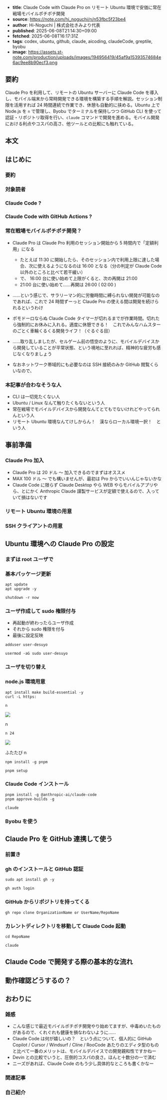 <!-- metadata -->

- **title**: Claude Code with Claude Pro on リモート Ubuntu 環境で安価に常在戦場モバイルポチポチ開発
- **source**: https://note.com/hi_noguchi/n/n53fbc5f23be4
- **author**: Hi-Noguchi | 株式会社きみより代表
- **published**: 2025-06-08T21:14:30+09:00
- **fetched**: 2025-06-08T16:17:31Z
- **tags**: codex, ubuntu, github, claude, aicoding, claudeCode, greptile, byobu
- **image**: https://assets.st-note.com/production/uploads/images/194956419/45af9a15393574684e6ac9ee8b90ecf3.png

## 要約

Claude Pro を利用して、リモートの Ubuntu サーバーに Claude Code を導入し、モバイル端末から常時開発できる環境を構築する手順を解説。セッション制限を活用すれば 24 時間連続で作業でき、休憩も自動的に挟める。Ubuntu 上で Node.js を `n` で管理し、Byobu でターミナルを保持しつつ GitHub CLI を使って認証・リポジトリ取得を行い、`claude` コマンドで開発を進める。モバイル開発における利点やコスパの高さ、他ツールとの比較にも触れている。

## 本文

## はじめに

### 要約

### 対象読者

### Claude Code ?

### Claude Code with GitHub Actions ?

### 常在戦場モバイルポチポチ開発？

- Claude Pro は Claude Pro 利用のセッション開始から 5 時間内で「定額利用」になる

  - たとえば 11:30 に開始したら、そのセッション内で利用上限に達した場合、次に使えるようになるのは 16:00 となる（分の判定が Claude Code 以外のところと比べて若干緩い）
  - で、 16:00 台に使い始めて上限がくると、次の再開は 21:00
  - 21:00 台に使い始めて……再開は 26:00 ( 02:00 )

- ……という感じで、サラリーマン的に労働時間に縛られない開発が可能なのであれば、これで 24 時間ずーっと Claude Pro の使える間は開発を続けられるというわけ
- ポモドーロならぬ Claude Code タイマーが切れるまでが作業時間。切れたら強制的にお休みに入れる。適度に休憩できる！　これでみんなハムスターのごとく車輪くるくる開発ライフ！（ぐるぐる目）
- ……取り乱しましたが、セルゲーム前の悟空のように、モバイルデバイスから開発していることが平常状態、という境地に至れれば、精神的な疲労も感じなくなりましょう
- なおネットワーク帯域的にも必要なのは SSH 接続のみか GitHub 閲覧くらいなので、

### 本記事が合わなそうな人

- CLI は一切見たくない人
- Ubuntu / Linux なんて触りたくもないという人
- 常在戦場でモバイルデバイスから開発なんてとてもでないけれどやってられんという人
- リモート Ubuntu 環境なんてけしからん！　漢ならローカル環境一択！　という人

## 事前準備

### Claude Pro 加入

- Claude Pro は 20 ドル ～ 加入できるのでまずはオススメ
- MAX 100 ドル ～ でも構いませんが、最初は Pro からでいいんじゃないかな
- Claude Code に限らず Claude Desktop やら WEB やらモバイルアプリやら、とにかく Anthropic Claude 謹製サービスが定額で使えるので、入っていて損はないです

### リモート Ubuntu 環境の用意

### SSH クライアントの用意

## Ubuntu 環境への Claude Pro の設定

### まずは root ユーザで

### 基本パッケージ更新

```
apt update
apt upgrade -y

shutdown -r now
```

### ユーザ作成して sudo 権限付与

- 再起動が終わったらユーザ作成
- それから sudo 権限を付与
- 最後に設定反映

```
adduser user-desuyo

usermod -aG sudo user-desuyo
```

### ユーザを切り替え

### node.js 環境用意

```
apt install make build-essential -y
curl -L https:
```

```
n
```

![](https://assets.st-note.com/img/1749381515-aDdHUxFAY1P9MCNGizB5pnjW.png?width=1200)

n

```
n 24
```

![](https://assets.st-note.com/img/1749381585-78lnuaCosRhFjUweHrgk2OZN.png?width=1200)

ふたたび n

```
npm install -g pnpm
```

```
pnpm setup
```

### Claude Code インストール

```
pnpm install -g @anthropic-ai/claude-code
pnpm approve-builds -g
```

```
claude
```

### Byobu を使う

## Claude Pro を GitHub 連携して使う

### 前置き

### gh のインストールと GitHub 認証

```
sudo apt install gh -y
```

```
gh auth login
```

### GitHub からリポジトリを持ってくる

```
gh repo clone OrganizationName or UserName/RepoName
```

### カレントディレクトリを移動して Claude Code 起動

```
cd RepoName
```

```
claude
```

## Claude Code で開発する際の基本的な流れ

## 動作確認どうするの？

## おわりに

### 雑感

- こんな感じで最近モバイルポチポチ開発やり始めてますが、中毒めいたものがあるので、くれぐれも健康を損なわないように……
- Claude Code は何が嬉しいの？　という点について、個人的に GitHub Copilot / Cursor / Windsurf / Cline / RooCode あたりのエディタ型のものと比べて一番のメリットは、モバイルデバイスでの開発親和性ですかねー
- Devin との比較でいうと、圧倒的コスパの良さ。ほんと十数分の一で済む
- ニーズがあれば、Claude Code のもう少し具体的なところも書くかなー

### 関連記事

### 自己紹介
